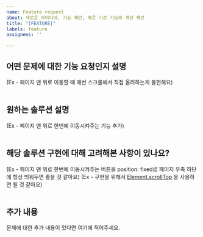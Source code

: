 ```yaml
---
name: Feature request
about: 새로운 아이디어, 기능 제안, 혹은 기존 기능의 개선 제안
title: "[FEATURE]"
labels: feature
assignees: ''

---
```


어떤 문제에 대한 기능 요청인지 설명
---
(Ex - 페이지 맨 위로 이동할 때 매번 스크롤해서 직접 올려하는게 불편해요)
<br>
<br>

원하는 솔루션 설명
---
(Ex - 페이지 맨 위로 한번에 이동시켜주는 기능 추가)
<br>
<br>

해당 솔루션 구현에 대해 고려해본 사항이 있나요?
---
(Ex - 페이지 맨 위로 한번에 이동시켜주는 버튼을 position: fixed로 페이지 우측 하단에 항상 띄워두면 좋을 것 같아요)
(Ex - 구현을 위해서 [Element.scrollTop](https://developer.mozilla.org/en-US/docs/Web/API/Element/scrollTop) 을 사용하면 될 것 같아요)
<br>
<br>

추가 내용
---
문제에 대한 추가 내용이 있다면 여기에 적어주세요.
